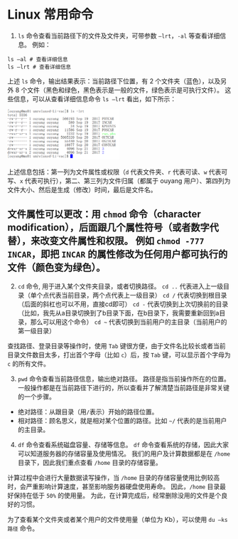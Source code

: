 # Linux 常用命令

1. `ls` 命令查看当前路径下的文件及文件夹，可带参数 `–lrt`，`-al` 等查看详细信息。
例如：
```shell
ls –al # 查看详细信息
ls –lrt # 查看详细信息
```
上述 `ls` 命令，输出结果表示：当前路径下位置，有 2 个文件夹（蓝色），以及另外 8 个文件（黑色和绿色，黑色表示是一般的文件，绿色表示是可执行文件）。
这些信息，可以从查看详细信息命令 `ls –lrt` 看出，如下所示：
<div align="left">
    <img src="./figures/001.png" width = "50%" />
</div>

上述信息包括：第一列为文件属性或权限（`d` 代表文件夹、`r` 代表可读、`w` 代表可写、`x` 代表可执行），第二、第三列为文件归属（都属于 ouyang 用户）、第四列为文件大小、然后是生成（修改）时间，最后是文件名。

文件属性可以更改：用 `chmod` 命令（character modification），后面跟几个属性符号（或者数字代替），来改变文件属性和权限。
例如 `chmod -777 INCAR`，即把 `INCAR` 的属性修改为任何用户都可执行的文件（颜色变为绿色）。
---

2. `cd` 命令, 用于进入某个文件夹目录，或者切换路径。
`cd ..` 代表进入上一级目录（单个点代表当前目录，两个点代表上一级目录）
`cd /` 代表切换到根目录（后面的斜杠也可以不用，直接cd即可）
`cd -` 代表切换到上次切换前的目录（比如，我先从a目录切换到了b目录下面，在b目录下，我需要重新回到a目录，那么可以用这个命令）
`cd ~` 代表切换到当前用户的主目录（当前用户的第一级目录）

查找路径、登录目录等操作时，使用 `Tab` 键很方便，由于文件名比较长或者当前目录文件数目太多，打出首个字母（比如 `c`）后，按 `Tab` 键，可以显示首个字母为 `c` 的所有文件。

3. `pwd` 命令查看当前路径信息，输出绝对路径。
路径是指当前操作所在的位置。一般操作都是在当前路径下进行的，所以查看并了解清楚当前路径是非常关键的一个步骤。
- 绝对路径：从跟目录（用`/`表示）开始的路径位置。
- 相对路径：顾名思义，就是相对某个位置的路径。比如 `~/` 代表的是当前用户的主目录。

4. `df` 命令查看系统磁盘容量、存储等信息。
`df` 命令查看系统的存储，因此大家可以知道服务器的存储容量及使用情况。
我们的用户及计算数据都是在 `/home` 目录下，因此我们重点查看 `/home` 目录的存储容量。

计算过程中会进行大量数据读写操作，当 `/home` 目录的存储容量使用比例较高时，会严重影响计算速度，甚至影响服务器硬盘使用寿命。
因此，`/home` 目录最好保持在低于 `50%` 的使用量。
为此，在计算完成后，经常删除没用的文件是个良好的习惯。

为了查看某个文件夹或者某个用户的文件使用量（单位为 Kb），可以使用 `du –ks 路径` 命令。
